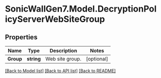 # SonicWallGen7.Model.DecryptionPolicyServerWebSiteGroup

## Properties

Name | Type | Description | Notes
------------ | ------------- | ------------- | -------------
**Group** | **string** | Web site group. | [optional] 

[[Back to Model list]](../README.md#documentation-for-models) [[Back to API list]](../README.md#documentation-for-api-endpoints) [[Back to README]](../README.md)

